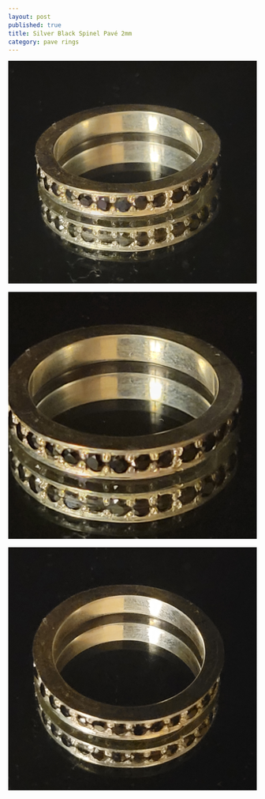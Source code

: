 ```yaml
---
layout: post
published: true
title: Silver Black Spinel Pavé 2mm
category: pave rings
---
```

![pave_silver_blackspinel_7.5-0.jpg](/images/jewelry/rings/pave_silver_blackspinel_7.5-0.jpg)
<!--more-->
![pave_silver_blackspinel_7.5-1.jpg](/images/jewelry/rings/pave_silver_blackspinel_7.5-1.jpg)

![pave_silver_bluespinel_8-2.jpg](/images/jewelry/rings/pave_silver_blackspinel_7.5-2.jpg)
